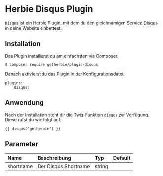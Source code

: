 Herbie Disqus Plugin
====================

`Disqus` ist ein [Herbie](http://github.com/getherbie/herbie) Plugin, mit dem du den gleichnamigen Service 
[Disqus](http://www.disqus.com) in deine Website einbettest.

## Installation

Das Plugin installierst du am einfachsten via Composer.

	$ composer require getherbie/plugin-disqus

Danach aktivierst du das Plugin in der Konfigurationsdatei.

    plugins:
        disqus:


Anwendung
---------

Nach der Installation steht dir die Twig-Funktion `disqus` zur Verfügung. Diese rufst du wie folgt auf:

    {{ disqus("getherbie") }}


Parameter
---------

Name        | Beschreibung                          | Typ       | Default
:---------- | :------------------------------------ | :-------- | :------
shortname   | Der Disqus Shortname                  | string    |  

